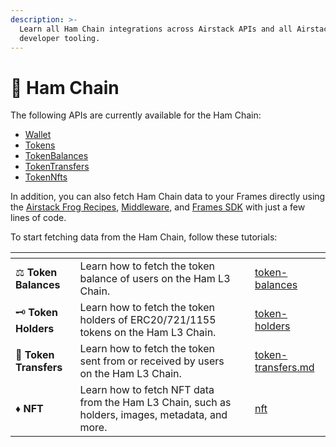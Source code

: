 ```yaml
---
description: >-
  Learn all Ham Chain integrations across Airstack APIs and all Airstack Frames
  developer tooling.
---
```


# 🍖 Ham Chain

The following APIs are currently available for the Ham Chain:

* [Wallet](../api-references/api-reference/wallet-api.md)
* [Tokens](../api-references/api-reference/tokens-api.md)
* [TokenBalances](../farcaster/farcaster-frames/no-code-frames/token-balances.md)
* [TokenTransfers](../api-references/api-reference/tokentransfers-api.md)
* [TokenNfts](../api-references/api-reference/tokennfts-api.md)

In addition, you can also fetch Ham Chain data to your Frames directly using the [Airstack Frog Recipes](../farcaster/farcaster-frames/airstack-frog-recipes-and-middleware/), [Middleware](../farcaster/farcaster-frames/airstack-frog-recipes-and-middleware/airstack-frog-middleware.md), and [Frames SDK](../farcaster/farcaster-frames/airstack-frames-sdk/) with just a few lines of code.

To start fetching data from the Ham Chain, follow these tutorials:

<table data-view="cards"><thead><tr><th></th><th></th><th></th><th data-hidden data-card-target data-type="content-ref"></th></tr></thead><tbody><tr><td><span data-gb-custom-inline data-tag="emoji" data-code="2696">⚖️</span> <strong>Token Balances</strong></td><td>Learn how to fetch the token balance of users on the Ham L3 Chain.</td><td></td><td><a href="token-balances/">token-balances</a></td></tr><tr><td><span data-gb-custom-inline data-tag="emoji" data-code="1f5dd">🗝️</span> <strong>Token Holders</strong></td><td>Learn how to fetch the token holders of ERC20/721/1155 tokens on the Ham L3 Chain.</td><td></td><td><a href="token-holders/">token-holders</a></td></tr><tr><td><span data-gb-custom-inline data-tag="emoji" data-code="1f4b8">💸</span> <strong>Token Transfers</strong></td><td>Learn how to fetch the token sent from or received by users on the Ham L3 Chain.</td><td></td><td><a href="token-transfers.md">token-transfers.md</a></td></tr><tr><td><span data-gb-custom-inline data-tag="emoji" data-code="2666">♦️</span> <strong>NFT</strong></td><td>Learn how to fetch NFT data from the Ham L3 Chain, such as holders, images, metadata, and more.</td><td></td><td><a href="nft/">nft</a></td></tr></tbody></table>
